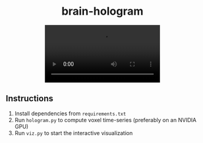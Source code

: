 <div align="center">
  <h1>brain-hologram</h1>
  <video src="https://github.com/user-attachments/assets/6c4d42f7-69d8-4848-967e-22651c432024"></video>
</div>

## Instructions
1. Install dependencies from `requirements.txt`
2. Run `hologram.py` to compute voxel time-series (preferably on an NVIDIA GPU)
3. Run `viz.py` to start the interactive visualization
